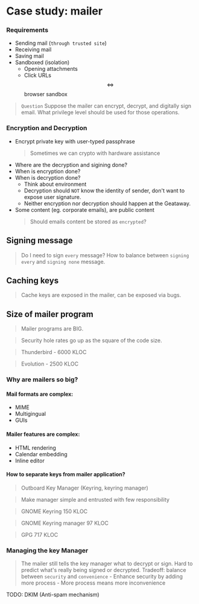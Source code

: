 # Case study: mailer

### Requirements
* Sending mail (`through trusted site`)
* Receiving mail
* Saving mail
* Sandboxed (isolation)
    * Opening attachments
    * Click URLs $$\iff$$ browser sandbox

> `Question` Suppose the mailer can encrypt, decrypt, and
digitally sign email. What privilege level should be used for those operations.

### Encryption and Decryption
* Encrypt private key with user-typed passphrase
    > Sometimes we can crypto with hardware assistance
* Where are the decryption and sigining done?
* When is encryption done?
* When is decryption done?
    - Think about environment
    - Decryption should `NOT` know the identity of sender, don't want to expose user signature.
    - Neither encryption nor decryption should happen at the Geataway.
* Some content (eg. corporate emails), are public content
    > Should emails content be stored as `encrypted`?

## Signing message
> Do I need to sign `every` message?
> How to balance between `signing every` and `signing none` message.

## Caching keys
> Cache keys are exposed in the mailer, can be exposed via bugs.

## Size of mailer program
> Mailer programs are BIG.

> Security hole rates go up as the square of the code size.

> Thunderbird - 6000 KLOC

> Evolution - 2500 KLOC

### Why are mailers so big?
#### Mail formats are complex:
- MIME
- Multigingual
- GUIs

#### Mailer features are complex:
- HTML rendering
- Calendar embedding
- Inline editor

#### How to separate keys from mailer application?
> Outboard Key Manager (Keyring, keyring manager)

> Make manager simple and entrusted with few responsibility

> GNOME Keyring 150 KLOC

> GNOME Keyring manager 97 KLOC

> GPG 717 KLOC

### Managing the key Manager
> The mailer still tells the key manager what to decrypt or sign.
> Hard to predict what's really being signed or decrypted.
> Tradeoff: balance between `security` and `convenience`
    - Enhance security by adding more process
    - More process means more inconvenience

TODO: DKIM (Anti-spam mechanism)



